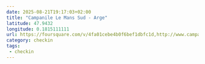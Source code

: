 ```yaml
---
date: 2025-08-21T19:17:03+02:00
title: "Campanile Le Mans Sud - Arge"
latitude: 47.9432
longitude: 0.1815111111
url: https://foursquare.com/v/4fa01cebe4b0f6bef1dbfc1d,http://www.campanile.com/fr/hotels/campanile-le-mans-sud-arnage,https://twitter.com/partoo_fr
category: checkin
tags:
 - checkin
---
```

